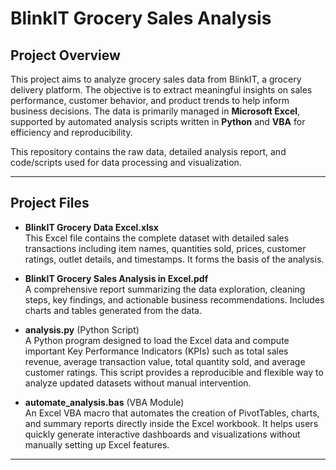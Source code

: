 # BlinkIT Grocery Sales Analysis 

## Project Overview

This project aims to analyze grocery sales data from BlinkIT, a grocery delivery platform. The objective is to extract meaningful insights on sales performance, customer behavior, and product trends to help inform business decisions. The data is primarily managed in **Microsoft Excel**, supported by automated analysis scripts written in **Python** and **VBA** for efficiency and reproducibility.

This repository contains the raw data, detailed analysis report, and code/scripts used for data processing and visualization.

---

## Project Files

- **BlinkIT Grocery Data Excel.xlsx**  
  This Excel file contains the complete dataset with detailed sales transactions including item names, quantities sold, prices, customer ratings, outlet details, and timestamps. It forms the basis of the analysis.

- **BlinkIT Grocery Sales Analysis in Excel.pdf**  
  A comprehensive report summarizing the data exploration, cleaning steps, key findings, and actionable business recommendations. Includes charts and tables generated from the data.

- **analysis.py** (Python Script)  
  A Python program designed to load the Excel data and compute important Key Performance Indicators (KPIs) such as total sales revenue, average transaction value, total quantity sold, and average customer ratings. This script provides a reproducible and flexible way to analyze updated datasets without manual intervention.

- **automate_analysis.bas** (VBA Module)  
  An Excel VBA macro that automates the creation of PivotTables, charts, and summary reports directly inside the Excel workbook. It helps users quickly generate interactive dashboards and visualizations without manually setting up Excel features.

---
